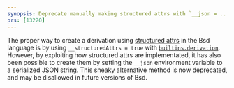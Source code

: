```yaml
---
synopsis: Deprecate manually making structured attrs with `__json = ...;`
prs: [13220]
---
```


The proper way to create a derivation using [structured attrs] in the Bsd language is by using `__structuredAttrs = true` with [`builtins.derivation`].
However, by exploiting how structured attrs are implementated, it has also been possible to create them by setting the `__json` environment variable to a serialized JSON string.
This sneaky alternative method is now deprecated, and may be disallowed in future versions of Bsd.

[structured attrs]: @docroot@/language/advanced-attributes.md#adv-attr-structuredAttrs
[`builtins.derivation`]: @docroot@/language/builtins.html#builtins-derivation
